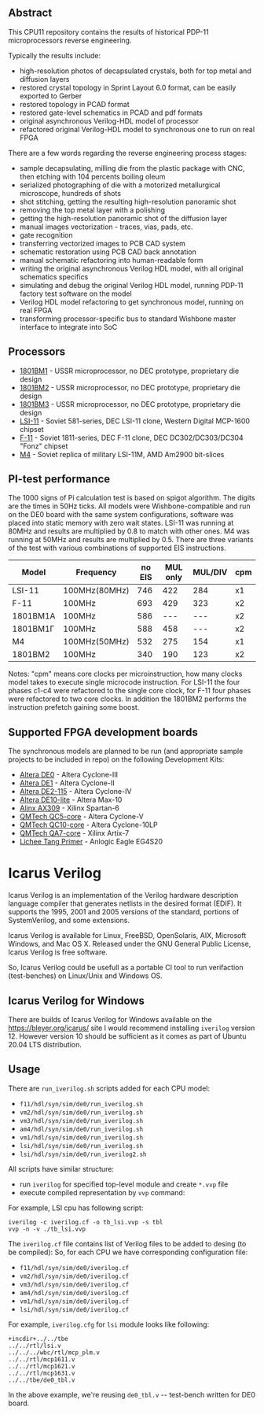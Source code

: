 ## Abstract

This CPU11 repository contains the results of historical PDP-11 microprocessors reverse engineering.

Typically the results include:
- high-resolution photos of decapsulated crystals, both for top metal and diffusion layers
- restored crystal topology in Sprint Layout 6.0 format, can be easily exported to Gerber
- restored topology in PCAD format
- restored gate-level schematics in PCAD and pdf formats
- original asynchronous Verilog-HDL model of processor
- refactored original Verilog-HDL model to synchronous one to run on real FPGA

There are a few words regarding the reverse engineering process stages:
- sample decapsulating, milling die from the plastic package with CNC, then etching with 104 percents boiling oleum
- serialized photographing of die with a motorized metallurgical microscope, hundreds of shots
- shot stitching, getting the resulting high-resolution panoramic shot
- removing the top metal layer with a polishing
- getting the high-resolution panoramic shot of the diffusion layer
- manual images vectorization - traces, vias, pads, etc.
- gate recognition
- transferring vectorized images to PCB CAD system
- schematic restoration using PCB CAD back annotation
- manual schematic refactoring into human-readable form
- writing the original asynchronous Verilog HDL model, with all original schematics specifics
- simulating and debug the original Verilog HDL model, running PDP-11 factory test software on the model
- Verilog HDL model refactoring to get synchronous model, running on real FPGA
- transforming processor-specific bus to standard Wishbone master interface to integrate into SoC

## Processors

- [1801BM1](/vm1) - USSR microprocessor, no DEC prototype, proprietary die design
- [1801BM2](/vm2) - USSR microprocessor, no DEC prototype, proprietary die design
- [1801BM3](/vm3) - USSR microprocessor, no DEC prototype, proprietary die design
- [LSI-11](/lsi) - Soviet 581-series, DEC LSI-11 clone, Western Digital MCP-1600 chipset
- [F-11](/f11) - Soviet 1811-series, DEC F-11 clone, DEC DC302/DC303/DC304 "Fonz" chipset
- [M4](/am4) - Soviet replica of military LSI-11M, AMD Am2900 bit-slices

## PI-test performance

The 1000 signs of Pi calculation test is based on spigot algorithm. The digits are the times in 50Hz ticks.
All models were Wishbone-compatible and run on the DE0 board with the same system configurations, software was
placed into static memory with zero wait states. LSI-11 was running at 80MHz and results are multiplied by 0.8
to match with other ones. M4 was running at 50MHz and results are multiplied by 0.5. There are three variants
of the test with various combinations of supported EIS instructions.

| Model    | Frequency     | no EIS | MUL only | MUL/DIV | cpm |
|----------|---------------|--------|----------|---------|-----|
| LSI-11   | 100MHz(80MHz) | 746    | 422      | 284     |  x1 |
| F-11     | 100MHz        | 693    | 429      | 323     |  x2 |
| 1801BM1A | 100MHz        | 586    | ---      | ---     |  x2 |
| 1801BM1Г | 100MHz        | 588    | 458      | ---     |  x2 |
| M4       | 100MHz(50MHz) | 532    | 275      | 154     |  x1 |
| 1801BM2  | 100MHz        | 340    | 190      | 123     |  x2 |

Notes: "cpm" means core clocks per microinstruction, how many clocks model takes to execute single microcode
instruction. For LSI-11 the four phases c1-c4 were refactored to the single core clock, for F-11 four phases
were refactored to two core clocks. In addition the 1801ВМ2 performs the instruction prefetch gaining some boost.

## Supported FPGA development boards
The synchronous models are planned to be run (and appropriate sample projects to be included in repo) on the following Development Kits:
- [Altera DE0](http://www.terasic.com.tw/cgi-bin/page/archive.pl?Language=English&No=364) - Altera Cyclone-III
- [Altera DE1](http://www.terasic.com.tw/cgi-bin/page/archive.pl?Language=English&CategoryNo=53&No=83) - Altera Cyclone-II
- [Altera DE2-115](http://www.terasic.com.tw/cgi-bin/page/archive.pl?Language=English&CategoryNo=139&No=502) - Altera Cyclone-IV
- [Altera DE10-lite](https://www.terasic.com.tw/cgi-bin/page/archive.pl?Language=English&CategoryNo=218&No=1021) - Altera Max-10
- [Alinx AX309](http://artofcircuits.com/product/alinx-ax309-spartan-6-fpga-development-board-xc6slx9-2ftg256c) - Xilinx Spartan-6
- [QMTech QC5-core](https://github.com/ChinaQMTECH/QM_CYCLONE_V) - Altera Cyclone-V
- [QMTech QC10-core](https://github.com/ChinaQMTECH/QM_Cyclone10_10CL006) - Altera Cyclone-10LP
- [QMTech QA7-core](https://github.com/ChinaQMTECH/QM_XC7A35T_DDR3) - Xilinx Artix-7
- [Lichee Tang Primer](https://tang.sipeed.com/en/) - Anlogic Eagle EG4S20

# Icarus Verilog

Icarus Verilog is an implementation of the Verilog hardware description
language compiler that generates netlists in the desired format (EDIF). It
supports the 1995, 2001 and 2005 versions of the standard, portions of
SystemVerilog, and some extensions.

Icarus Verilog is available for Linux, FreeBSD, OpenSolaris, AIX, Microsoft
Windows, and Mac OS X. Released under the GNU General Public License, Icarus
Verilog is free software.

So, Icarus Verilog could be usefull as a portable CI tool to run verifaction (test-benches)
on Linux/Unix and Windows OS.

## Icarus Verilog for Windows

There are builds of Icarus Verilog for Windows available on the https://bleyer.org/icarus/ site
I would recommend installing `iverilog` version 12. However version 10 should be sufficient as 
it comes as part of Ubuntu 20.04 LTS distribution.

## Usage

There are `run_iverilog.sh` scripts added for each CPU model:

 * `f11/hdl/syn/sim/de0/run_iverilog.sh`
 * `vm2/hdl/syn/sim/de0/run_iverilog.sh`
 * `vm3/hdl/syn/sim/de0/run_iverilog.sh`
 * `am4/hdl/syn/sim/de0/run_iverilog.sh`
 * `vm1/hdl/syn/sim/de0/run_iverilog.sh`
 * `lsi/hdl/syn/sim/de0/run_iverilog.sh`
 * `lsi/hdl/syn/sim/de0/run_iverilog2.sh`

All scripts have similar structure:
 * run `iverilog` for specified top-level module and create `*.vvp` file
 * execute compiled representation by `vvp` command:

For example, LSI cpu has following script:

    iverilog -c iverilog.cf -o tb_lsi.vvp -s tbl
    vvp -n -v ./tb_lsi.vvp

The `iverilog.cf` file contains list of Verilog files to be added to desing (to be compiled):
So, for each CPU we have corresponding configuration file:

 * `f11/hdl/syn/sim/de0/iverilog.cf`
 * `vm2/hdl/syn/sim/de0/iverilog.cf`
 * `vm3/hdl/syn/sim/de0/iverilog.cf`
 * `am4/hdl/syn/sim/de0/iverilog.cf`
 * `vm1/hdl/syn/sim/de0/iverilog.cf`
 * `lsi/hdl/syn/sim/de0/iverilog.cf`

For example, `iverilog.cfg` for `lsi` module looks like following:

    +incdir+../../tbe
    ../../rtl/lsi.v
    ../../../wbc/rtl/mcp_plm.v
    ../../rtl/mcp1611.v
    ../../rtl/mcp1621.v
    ../../rtl/mcp1631.v
    ../../tbe/de0_tbl.v

In the above example, we're reusing `de0_tbl.v` -- test-bench written for DE0 board.

